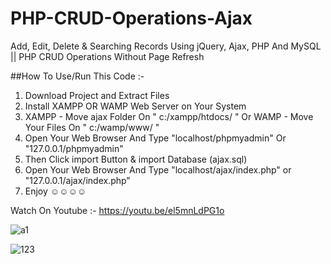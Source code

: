 # PHP-CRUD-Operations-Ajax
Add, Edit, Delete &amp; Searching Records Using jQuery, Ajax, PHP And MySQL || PHP CRUD Operations Without Page Refresh

##How To Use/Run This Code :-
1. Download Project and Extract Files
2. Install XAMPP OR WAMP Web Server on Your System
3. XAMPP - Move ajax Folder On " c:/xampp/htdocs/ " Or WAMP - Move Your Files On " c:/wamp/www/ "
3. Open Your Web Browser And Type "localhost/phpmyadmin" Or "127.0.0.1/phpmyadmin"
4. Then Click import Button & import Database (ajax.sql)
5. Open Your Web Browser And Type "localhost/ajax/index.php" or "127.0.0.1/ajax/index.php"
6. Enjoy  ☺☺☺☺

Watch On Youtube :- https://youtu.be/el5mnLdPG1o

![a1](https://user-images.githubusercontent.com/26626045/52166024-09681000-26bd-11e9-8ad9-4da8b5cf3b43.jpg)

![123](https://user-images.githubusercontent.com/26626045/52166310-729d5280-26c0-11e9-9907-c75226c35cf0.PNG)

